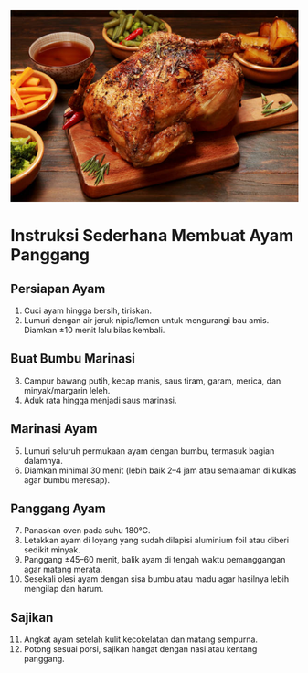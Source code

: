 ![alt text](https://github.com/AlexanderWilliamT/awilliamt/blob/main/roasted%20chicken.jpg?raw=true)
# Instruksi Sederhana Membuat Ayam Panggang 
## Persiapan Ayam
1. Cuci ayam hingga bersih, tiriskan.
2. Lumuri dengan air jeruk nipis/lemon untuk mengurangi bau amis. Diamkan ±10 menit lalu bilas kembali.
## Buat Bumbu Marinasi
3. Campur bawang putih, kecap manis, saus tiram, garam, merica, dan minyak/margarin leleh.
4. Aduk rata hingga menjadi saus marinasi.
## Marinasi Ayam
5. Lumuri seluruh permukaan ayam dengan bumbu, termasuk bagian dalamnya.
6. Diamkan minimal 30 menit (lebih baik 2–4 jam atau semalaman di kulkas agar bumbu meresap).
## Panggang Ayam 
7. Panaskan oven pada suhu 180°C.
8. Letakkan ayam di loyang yang sudah dilapisi aluminium foil atau diberi sedikit minyak.
9. Panggang ±45–60 menit, balik ayam di tengah waktu pemanggangan agar matang merata.
10. Sesekali olesi ayam dengan sisa bumbu atau madu agar hasilnya lebih mengilap dan harum.
## Sajikan 
11. Angkat ayam setelah kulit kecokelatan dan matang sempurna.
12. Potong sesuai porsi, sajikan hangat dengan nasi atau kentang panggang.
